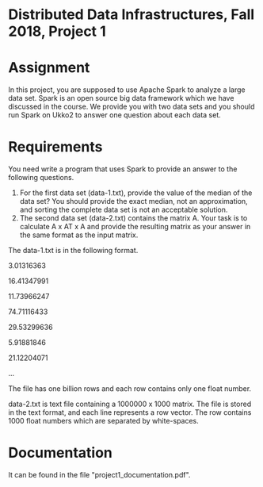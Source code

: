 # Distributed Data Infrastructures, Fall 2018, Project 1

# Assignment
In this project, you are supposed to use Apache Spark to analyze a large data set. Spark is an open source big data framework which we have discussed in the course. We provide you with two data sets and you should run Spark on Ukko2 to answer one question about each data set.

# Requirements
You need write a program that uses Spark to provide an answer to the following questions.
1. For the first data set (data-1.txt), provide the value of the median of the data set? You should provide the exact median, not an approximation, and sorting the complete data set is not an acceptable solution.
2. The second data set (data-2.txt) contains the matrix A. Your task is to calculate A x AT x A and provide the resulting matrix as your answer in the same format as the input matrix.

The data-1.txt is in the following format.

3.01316363

16.41347991

11.73966247

74.71116433

29.53299636

5.91881846

21.12204071

...

The file has one billion rows and each row contains only one float number.

data-2.txt is text file containing a 1000000 x 1000 matrix. The file is stored in the text format, and each line represents a row vector. The row contains 1000 float numbers which are separated by white-spaces.

# Documentation
It can be found in the file "project1_documentation.pdf".
